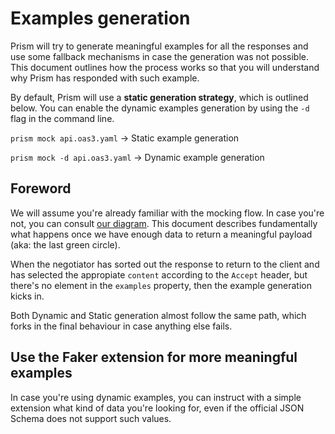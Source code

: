# Examples generation

Prism will try to generate meaningful examples for all the responses and use some fallback mechanisms in case the generation was not possible. This document outlines how the process works so that you will understand why Prism has responded with such example.

By default, Prism will use a **static generation strategy**, which is outlined below. You can enable the dynamic examples generation by using the `-d` flag in the command line.

`prism mock api.oas3.yaml` -> Static example generation

`prism mock -d api.oas3.yaml` -> Dynamic example generation

## Foreword

We will assume you're already familiar with the mocking flow. In case you're not, you can consult [our diagram][diagram]. This document describes fundamentally what happens once we have enough data to return a meaningful payload (aka: the last green circle).

When the negotiator has sorted out the response to return to the client and has selected the appropiate `content` according to the `Accept` header, but there's no element in the `examples` property, then the example generation kicks in.

Both Dynamic and Static generation almost follow the same path, which forks in the final behaviour in case anything else fails.


## Use the Faker extension for more meaningful examples

In case you're using dynamic examples, you can instruct with a simple extension what kind of data you're looking for, even if the official JSON Schema does not support such values.

[diagram]: ./packages/http/docs/images/mock-server-dfd.png
